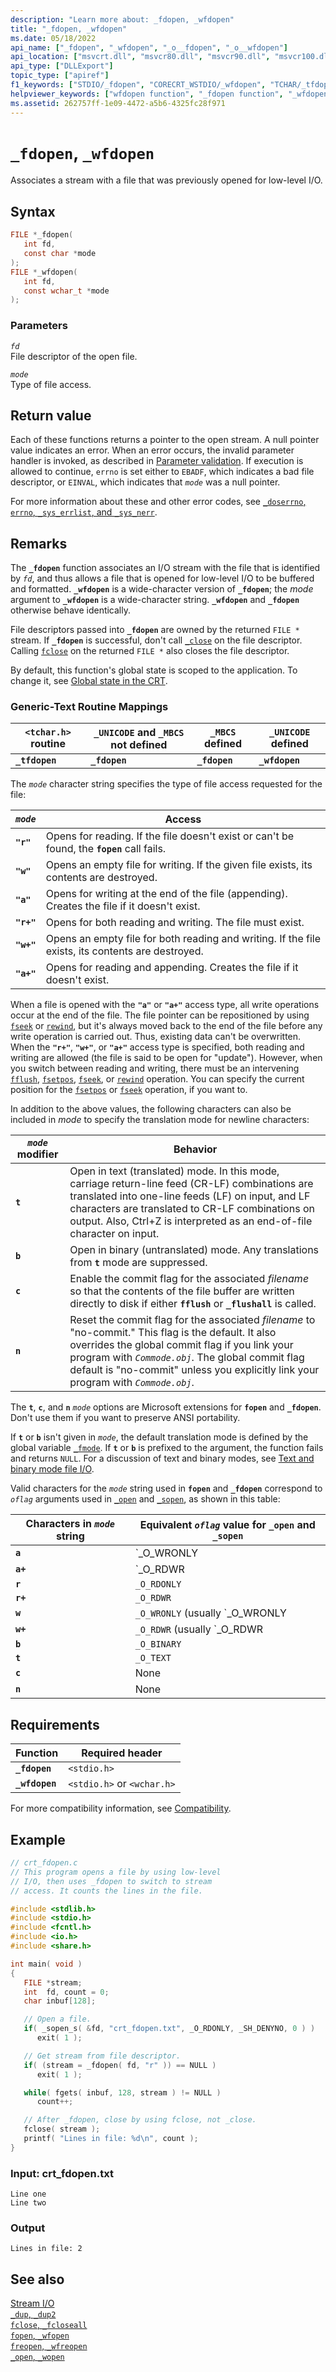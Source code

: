 ```yaml
---
description: "Learn more about: _fdopen, _wfdopen"
title: "_fdopen, _wfdopen"
ms.date: 05/18/2022
api_name: ["_fdopen", "_wfdopen", "_o__fdopen", "_o__wfdopen"]
api_location: ["msvcrt.dll", "msvcr80.dll", "msvcr90.dll", "msvcr100.dll", "msvcr100_clr0400.dll", "msvcr110.dll", "msvcr110_clr0400.dll", "msvcr120.dll", "msvcr120_clr0400.dll", "ucrtbase.dll", "api-ms-win-crt-stdio-l1-1-0.dll", "api-ms-win-crt-math-l1-1-0.dll", "api-ms-win-crt-private-l1-1-0.dll"]
api_type: ["DLLExport"]
topic_type: ["apiref"]
f1_keywords: ["STDIO/_fdopen", "CORECRT_WSTDIO/_wfdopen", "TCHAR/_tfdopen", "_fdopen", "_wfdopen", "_tfdopen", "wfdopen", "tfdopen"]
helpviewer_keywords: ["wfdopen function", "_fdopen function", "_wfdopen function", "tfdopen function", "fdopen function", "_tfdopen function", "streams, associating with files"]
ms.assetid: 262757ff-1e09-4472-a5b6-4325fc28f971
---
```

# `_fdopen`, `_wfdopen`

Associates a stream with a file that was previously opened for low-level I/O.

## Syntax

```C
FILE *_fdopen(
   int fd,
   const char *mode
);
FILE *_wfdopen(
   int fd,
   const wchar_t *mode
);
```

### Parameters

*`fd`*\
File descriptor of the open file.

*`mode`*\
Type of file access.

## Return value

Each of these functions returns a pointer to the open stream. A null pointer value indicates an error. When an error occurs, the invalid parameter handler is invoked, as described in [Parameter validation](../../c-runtime-library/parameter-validation.md). If execution is allowed to continue, `errno` is set either to `EBADF`, which indicates a bad file descriptor, or `EINVAL`, which indicates that *`mode`* was a null pointer.

For more information about these and other error codes, see [`_doserrno`, `errno`, `_sys_errlist`, and `_sys_nerr`](../../c-runtime-library/errno-doserrno-sys-errlist-and-sys-nerr.md).

## Remarks

The **`_fdopen`** function associates an I/O stream with the file that is identified by *`fd`*, and thus allows a file that is opened for low-level I/O to be buffered and formatted. **`_wfdopen`** is a wide-character version of **`_fdopen`**; the *mode* argument to **`_wfdopen`** is a wide-character string. **`_wfdopen`** and **`_fdopen`** otherwise behave identically.

File descriptors passed into **`_fdopen`** are owned by the returned `FILE *` stream. If **`_fdopen`** is successful, don't call [`_close`](close.md) on the file descriptor. Calling [`fclose`](fclose-fcloseall.md) on the returned `FILE *` also closes the file descriptor.

By default, this function's global state is scoped to the application. To change it, see [Global state in the CRT](../global-state.md).

### Generic-Text Routine Mappings

| `<tchar.h>` routine | `_UNICODE` and `_MBCS` not defined | `_MBCS` defined | `_UNICODE` defined |
|--|--|--|--|
| **`_tfdopen`** | **`_fdopen`** | **`_fdopen`** | **`_wfdopen`** |

The *`mode`* character string specifies the type of file access requested for the file:

| *`mode`* | Access |
|--------|--------|
| **`"r"`** | Opens for reading. If the file doesn't exist or can't be found, the **`fopen`** call fails. |
| **`"w"`** | Opens an empty file for writing. If the given file exists, its contents are destroyed. |
| **`"a"`** | Opens for writing at the end of the file (appending). Creates the file if it doesn't exist. |
| **`"r+"`** | Opens for both reading and writing. The file must exist. |
| **`"w+"`** | Opens an empty file for both reading and writing. If the file exists, its contents are destroyed. |
| **`"a+"`** | Opens for reading and appending. Creates the file if it doesn't exist. |

When a file is opened with the **`"a"`** or **`"a+"`** access type, all write operations occur at the end of the file. The file pointer can be repositioned by using [`fseek`](fseek-fseeki64.md) or [`rewind`](rewind.md), but it's always moved back to the end of the file before any write operation is carried out. Thus, existing data can't be overwritten. When the **`"r+"`**, **`"w+"`**, or **`"a+"`** access type is specified, both reading and writing are allowed (the file is said to be open for "update"). However, when you switch between reading and writing, there must be an intervening [`fflush`](fflush.md), [`fsetpos`](fsetpos.md), [`fseek`](fseek-fseeki64.md), or [`rewind`](rewind.md) operation. You can specify the current position for the [`fsetpos`](fsetpos.md) or [`fseek`](fseek-fseeki64.md) operation, if you want to.

In addition to the above values, the following characters can also be included in *mode* to specify the translation mode for newline characters:

| *`mode`* modifier | Behavior |
|-----------------|----------|
| **`t`** | Open in text (translated) mode. In this mode, carriage return-line feed (CR-LF) combinations are translated into one-line feeds (LF) on input, and LF characters are translated to CR-LF combinations on output. Also, Ctrl+Z is interpreted as an end-of-file character on input. |
| **`b`** | Open in binary (untranslated) mode. Any translations from **`t`** mode are suppressed. |
| **`c`** | Enable the commit flag for the associated *filename* so that the contents of the file buffer are written directly to disk if either **`fflush`** or **`_flushall`** is called. |
| **`n`** | Reset the commit flag for the associated *filename* to "no-commit." This flag is the default. It also overrides the global commit flag if you link your program with *`Commode.obj`*. The global commit flag default is "no-commit" unless you explicitly link your program with *`Commode.obj`*. |

The **`t`**, **`c`**, and **`n`** *`mode`* options are Microsoft extensions for **`fopen`** and **`_fdopen`**. Don't use them if you want to preserve ANSI portability.

If **`t`** or **`b`** isn't given in *`mode`*, the default translation mode is defined by the global variable [`_fmode`](../../c-runtime-library/fmode.md). If **`t`** or **`b`** is prefixed to the argument, the function fails and returns `NULL`. For a discussion of text and binary modes, see [Text and binary mode file I/O](../../c-runtime-library/text-and-binary-mode-file-i-o.md).

Valid characters for the *`mode`* string used in **`fopen`** and **`_fdopen`** correspond to *`oflag`* arguments used in [`_open`](open-wopen.md) and [`_sopen`](sopen-wsopen.md), as shown in this table:

| Characters in *`mode`* string | Equivalent *`oflag`* value for **`_open`** and **`_sopen`** |
|--|--|
| **`a`** | `_O_WRONLY | _O_APPEND` (usually `_O_WRONLY | _O_CREAT | _O_APPEND`) |
| **`a+`** | `_O_RDWR | _O_APPEND` (usually `_O_RDWR | _O_APPEND | _O_CREAT`) |
| **`r`** | `_O_RDONLY` |
| **`r+`** | `_O_RDWR` |
| **`w`** | `_O_WRONLY` (usually `_O_WRONLY | _O_CREAT | _O_TRUNC`) |
| **`w+`** | `_O_RDWR` (usually `_O_RDWR | _O_CREAT | _O_TRUNC`) |
| **`b`** | `_O_BINARY` |
| **`t`** | `_O_TEXT` |
| **`c`** | None |
| **`n`** | None |

## Requirements

| Function | Required header |
|--|--|
| **`_fdopen`** | `<stdio.h>` |
| **`_wfdopen`** | `<stdio.h>` or `<wchar.h>` |

For more compatibility information, see [Compatibility](../../c-runtime-library/compatibility.md).

## Example

```c
// crt_fdopen.c
// This program opens a file by using low-level
// I/O, then uses _fdopen to switch to stream
// access. It counts the lines in the file.

#include <stdlib.h>
#include <stdio.h>
#include <fcntl.h>
#include <io.h>
#include <share.h>

int main( void )
{
   FILE *stream;
   int  fd, count = 0;
   char inbuf[128];

   // Open a file.
   if( _sopen_s( &fd, "crt_fdopen.txt", _O_RDONLY, _SH_DENYNO, 0 ) )
      exit( 1 );

   // Get stream from file descriptor.
   if( (stream = _fdopen( fd, "r" )) == NULL )
      exit( 1 );

   while( fgets( inbuf, 128, stream ) != NULL )
      count++;

   // After _fdopen, close by using fclose, not _close.
   fclose( stream );
   printf( "Lines in file: %d\n", count );
}
```

### Input: crt_fdopen.txt

```Input
Line one
Line two
```

### Output

```Output
Lines in file: 2
```

## See also

[Stream I/O](../../c-runtime-library/stream-i-o.md)\
[`_dup`, `_dup2`](dup-dup2.md)\
[`fclose`, `_fcloseall`](fclose-fcloseall.md)\
[`fopen`, `_wfopen`](fopen-wfopen.md)\
[`freopen`, `_wfreopen`](freopen-wfreopen.md)\
[`_open`, `_wopen`](open-wopen.md)
